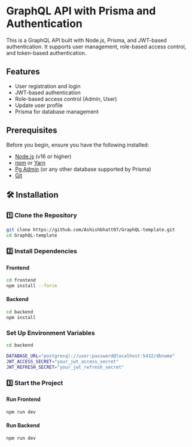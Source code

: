 # GraphQL API with Prisma and Authentication

This is a GraphQL API built with Node.js, Prisma, and JWT-based authentication. It supports user management, role-based access control, and token-based authentication.

## Features

- User registration and login
- JWT-based authentication
- Role-based access control (Admin, User)
- Update user profile
- Prisma for database management

## Prerequisites

Before you begin, ensure you have the following installed:

- [Node.js](https://nodejs.org/) (v16 or higher)
- [npm](https://www.npmjs.com/) or [Yarn](https://yarnpkg.com/)
- [Pg Admin](https://www.pgadmin.org/download/pgadmin-4-windows) (or any other database supported by Prisma)
- [Git](https://git-scm.com/)


## 🛠 Installation  

### 1️⃣ **Clone the Repository**  
```bash
git clone https://github.com/Ashishbhatt97/GraphQL-template.git
cd GraphQL-template
```

### 2️⃣ Install Dependencies

#### **Frontend**
```bash
cd frontend
npm install --force
```

#### **Backend**
```bash
cd backend
npm install
```

### Set Up Environment Variables
```bash
cd backend
```
``` bash
DATABASE_URL="postgresql://user:password@localhost:5432/dbname"
JWT_ACCESS_SECRET="your_jwt_access_secret"
JWT_REFRESH_SECRET="your_jwt_refresh_secret"
```

### 3️⃣ Start the Project
#### **Run Frontend**
```bash
npm run dev
```
#### **Run Backend**
```bash
npm run dev
````
